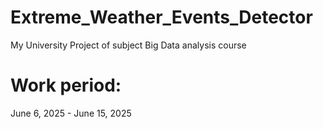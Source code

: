 # Extreme_Weather_Events_Detector
My University Project of subject Big Data analysis course
# Work period: 
June 6, 2025 - June 15, 2025

